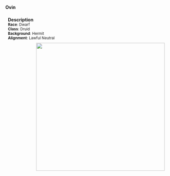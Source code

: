 #### Ovin

<div class="well" style="float:left; padding:4px 8px 4px 8px; margin-right:12px; margin-bottom: 0px">
    <strong>Description</strong><br>
    <small>
        <strong>Race</strong>: Dwarf<br>
        <strong>Class</strong>: Druid<br>
        <strong>Background</strong>: Hermit<br>
        <strong>Alignment</strong>: Lawful Neutral<br>
    </small>
</div>

<div class="span3" style="float:right; padding: 4px 8px 4px 8px;">
    <img src="/static/images/ovin.jpg" height="auto" width="400px">
</div>

